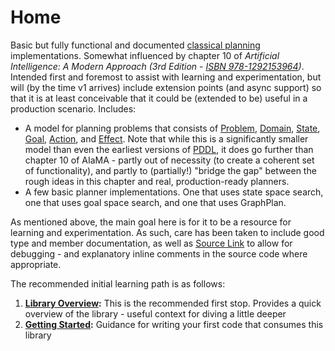 ﻿# Home

Basic but fully functional and documented [classical planning](https://www.google.com/search?q=classical+planning) implementations.
Somewhat influenced by chapter 10 of *Artificial Intelligence: A Modern Approach (3rd Edition - [ISBN 978-1292153964](https://www.google.com/search?q=isbn+978-1292153964))*.
Intended first and foremost to assist with learning and experimentation, but will (by the time v1 arrives) include extension points (and async support) so that it is at least conceivable that it could be (extended to be) useful in a production scenario.
Includes:

* A model for planning problems that consists of [Problem](https://github.com/sdcondon/SCClassicalPlanning/blob/main/src/SCClassicalPlanning/Problem.cs), [Domain](https://github.com/sdcondon/SCClassicalPlanning/blob/main/src/SCClassicalPlanning/Domain.cs), [State](https://github.com/sdcondon/SCClassicalPlanning/blob/main/src/SCClassicalPlanning/State.cs), [Goal](https://github.com/sdcondon/SCClassicalPlanning/blob/main/src/SCClassicalPlanning/Goal.cs), [Action](https://github.com/sdcondon/SCClassicalPlanning/blob/main/src/SCClassicalPlanning/Action.cs), and [Effect](https://github.com/sdcondon/SCClassicalPlanning/blob/main/src/SCClassicalPlanning/Effect.cs).
  Note that while this is a significantly smaller model than even the earliest versions of [PDDL](https://en.wikipedia.org/wiki/Planning_Domain_Definition_Language), it does go further than chapter 10 of AIaMA - partly out of necessity (to create a coherent set of functionality), and partly to (partially!) "bridge the gap" between the rough ideas in this chapter and real, production-ready planners.
* A few basic planner implementations. One that uses state space search, one that uses goal space search, and one that uses GraphPlan.

As mentioned above, the main goal here is for it to be a resource for learning and experimentation.
As such, care has been taken to include good type and member documentation, as well as [Source Link](https://learn.microsoft.com/en-us/dotnet/standard/library-guidance/sourcelink) to allow for debugging - and explanatory inline comments in the source code where appropriate.

The recommended initial learning path is as follows:

1. **[Library Overview](library-overview):** This is the recommended first stop. Provides a quick overview of the library - useful context for diving a little deeper
1. **[Getting Started](getting-started):** Guidance for writing your first code that consumes this library
